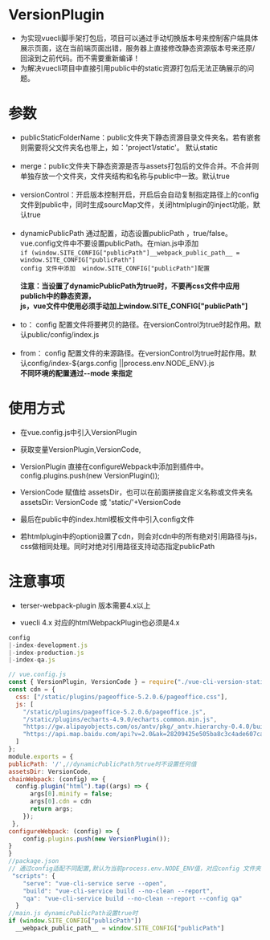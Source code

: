 # VersionPlugin
- 为实现vuecli脚手架打包后，项目可以通过手动切换版本号来控制客户端具体展示页面，这在当前端页面出错，服务器上直接修改静态资源版本号来还原/回滚到之前代码。而不需要重新编译！
- 为解决vuecli项目中直接引用public中的static资源打包后无法正确展示的问题。

# 参数
-   publicStaticFolderName：public文件夹下静态资源目录文件夹名。若有嵌套则需要将父文件夹名也带上，如：'project1/static'。 默认static<br/><br/>
-   merge：public文件夹下静态资源是否与assets打包后的文件合并。不合并则单独存放一个文件夹，文件夹结构和名称与public中一致。默认true<br/><br/>
-   versionControl：开启版本控制开启，开启后会自动复制指定路径上的config文件到public中，同时生成sourcMap文件，关闭htmlplugin的inject功能，默认true<br/><br/>
-   dynamicPublicPath  通过配置，动态设置publicPath  ，true/false。 vue.config文件中不要设置publicPath。在mian.js中添加<br/>
    ```if (window.SITE_CONFIG["publicPath"]__webpack_public_path__ = window.SITE_CONFIG["publicPath"]```<br/>
    ```config 文件中添加  window.SITE_CONFIG["publicPath"]配置```<br/><br/>
    **注意：当设置了dynamicPublicPath为true时，不要再css文件中应用publich中的静态资源，<br/>js，vue文件中使用必须手动加上window.SITE_CONFIG["publicPath"]**<br/><br/>
-   to：  config 配置文件将要拷贝的路径。在versionControl为true时起作用。默认public/config/index.js<br/><br/>
-   from： config 配置文件的来源路径。在versionControl为true时起作用。默认config/index-${args.config ||process.env.NODE_ENV}.js 
	<br/>**不同环境的配置通过--mode 来指定**
# 使用方式
- 在vue.config.js中引入VersionPlugin

- 获取变量VersionPlugin,VersionCode,

- VersionPlugin 直接在configureWebpack中添加到插件中。 config.plugins.push(new VersionPlugin());

- VersionCode 赋值给 assetsDir，也可以在前面拼接自定义名称或文件夹名 assetsDir: VersionCode 或 'static/'+VersionCode

- 最后在public中的index.html模板文件中引入config文件

- 若htmlplugin中的option设置了cdn，则会对cdn中的所有绝对引用路径与js，css做相同处理。同时对绝对引用路径支持动态指定publicPath

# 注意事项
- terser-webpack-plugin 版本需要4.x以上

- vuecli 4.x 对应的htmlWebpackPlugin也必须是4.x

```javascript
config
|-index-development.js
|-index-production.js
|-index-qa.js

// vue.config.js
const { VersionPlugin, VersionCode } = require("./vue-cli-version-static-plugin/index");
const cdn = {
  css: ["/static/plugins/pageoffice-5.2.0.6/pageoffice.css"],
  js: [
    "/static/plugins/pageoffice-5.2.0.6/pageoffice.js",
    "/static/plugins/echarts-4.9.0/echarts.common.min.js",
    "https://gw.alipayobjects.com/os/antv/pkg/_antv.hierarchy-0.4.0/build/hierarchy.js",
    "https://api.map.baidu.com/api?v=2.0&ak=28209425e505ba8c3c4ade607ca46fd7&__ec_v__=20190126"
  ]
};
module.exports = {
publicPath: '/',//dynamicPublicPath为true时不设置任何值
assetsDir: VersionCode,
chainWebpack: (config) => {
  config.plugin("html").tap((args) => {
      args[0].minify = false;
      args[0].cdn = cdn
      return args;
    });
 },
configureWebpack: (config) => {
    config.plugins.push(new VersionPlugin());
}
}
//package.json
// 通过config适配不同配置,默认为当前process.env.NODE_ENV值，对应config 文件夹下的index-{name}文件
 "scripts": {
    "serve": "vue-cli-service serve --open",
    "build": "vue-cli-service build --no-clean --report",
    "qa": "vue-cli-service build --no-clean --report --config qa"
  }
//main.js dynamicPublicPath设置true时
if (window.SITE_CONFIG["publicPath"])
  __webpack_public_path__ = window.SITE_CONFIG["publicPath"]
```